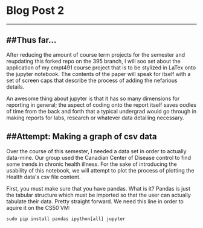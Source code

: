 # Blog Post 2
------------

##Thus far...
-----------

After reducing the amount of course term projects for the semester
and reupdating this forked repo on the 395 branch, I will soo set about the 
application of my cmpt491 course project that is to be stylized in LaTex
onto the jupyter notebook. The contents of the paper will speak for itself
with a set of screen caps that describe the process of adding the nefarious
details.

An awesome thing about jupyter is that it has so many dimensions for reporting
in general; the aspect of coding onto the report itself saves oodles of time
from the back and forth that a typical undergrad would go through in making
reports for labs, research or whatever data detailing necessary.

##Attempt: Making a graph of csv data
-------------------

Over the course of this semester, I needed a data set in order to actually 
data-mine. Our group used the Canadian Center of Disease control to find some
trends in chronic health illness. For the sake of introducing the usability of
this notebook, we will attempt to plot the process of plotting the Health data's
csv file content.

First, you must make sure that you have pandas. What is it? Pandas is just the
tabular structure which must be imported so that the user can actually tabulate their 
data. Pretty straight forward. We need this line in order to aquire it on the CS50 VM:

```
sudo pip install pandas ipython[all] jupyter
```


